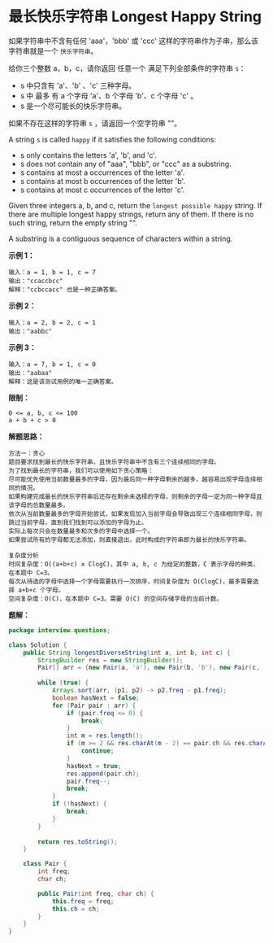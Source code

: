 # 最长快乐字符串 Longest Happy String

如果字符串中不含有任何 'aaa'，'bbb' 或 'ccc' 这样的字符串作为子串，那么该字符串就是一个 `快乐字符串`。

给你三个整数 a，b，c，请你返回 任意一个 满足下列全部条件的字符串 `s`：

- s 中只含有 'a'、'b' 、'c' 三种字母。
- s 中 最多 有 a 个字母 'a'、b 个字母 'b'、c 个字母 'c' 。
- s 是一个尽可能长的快乐字符串。

如果不存在这样的字符串 `s` ，请返回一个空字符串 ""。

A string `s` is called `happy` if it satisfies the following conditions:

- s only contains the letters 'a', 'b', and 'c'.
- s does not contain any of "aaa", "bbb", or "ccc" as a substring.
- s contains at most a occurrences of the letter 'a'.
- s contains at most b occurrences of the letter 'b'.
- s contains at most c occurrences of the letter 'c'.

Given three integers a, b, and c, return the `longest possible happy` string. If there are multiple longest happy strings, return any of them. If there is no such string, return the empty string "".

A substring is a contiguous sequence of characters within a string.

**示例 1：**

```text
输入：a = 1, b = 1, c = 7
输出："ccaccbcc"
解释："ccbccacc" 也是一种正确答案。
```

**示例 2：**

```text
输入：a = 2, b = 2, c = 1
输出："aabbc"
```

**示例 3：**

```text
输入：a = 7, b = 1, c = 0
输出："aabaa"
解释：这是该测试用例的唯一正确答案。
```

**限制：**

```text
0 <= a, b, c <= 100
a + b + c > 0
```

**解题思路：**

```text
方法一：贪心
题目要求找到最长的快乐字符串，且快乐字符串中不含有三个连续相同的字母。
为了找到最长的字符串，我们可以使用如下贪心策略：
尽可能优先使用当前数量最多的字母，因为最后同一种字母剩余的越多，越容易出现字母连续相同的情况。
如果构建完成最长的快乐字符串后还存在剩余未选择的字母，则剩余的字母一定为同一种字母且该字母的总数量最多。
依次从当前数量最多的字母开始尝试，如果发现加入当前字母会导致出现三个连续相同字母，则跳过当前字母，直到我们找到可以添加的字母为止。
实际上每次只会在数量最多和次多的字母中选择一个。
如果尝试所有的字母都无法添加，则直接退出，此时构成的字符串即为最长的快乐字符串。

复杂度分析
时间复杂度：O((a+b+c) x ClogC)，其中 a, b, c 为给定的整数，C 表示字母的种类，在本题中 C=3。
每次从待选的字母中选择一个字母需要执行一次排序，时间复杂度为 O(ClogC)，最多需要选择 a+b+c 个字母。
空间复杂度：O(C)，在本题中 C=3。需要 O(C) 的空间存储字母的当前计数。

```

**题解：**

```java
package interview.questions;

class Solution {
    public String longestDiverseString(int a, int b, int c) {
        StringBuilder res = new StringBuilder();
        Pair[] arr = {new Pair(a, 'a'), new Pair(b, 'b'), new Pair(c, 'c')};
        
        while (true) {
            Arrays.sort(arr, (p1, p2) -> p2.freq - p1.freq);
            boolean hasNext = false;
            for (Pair pair : arr) {
                if (pair.freq <= 0) {
                    break;
                }
                int m = res.length();
                if (m >= 2 && res.charAt(m - 2) == pair.ch && res.charAt(m - 1) == pair.ch) {
                    continue;
                }
                hasNext = true;
                res.append(pair.ch);
                pair.freq--;
                break;
            }
            if (!hasNext) {
                break;
            }
        }
      
        return res.toString();
    }

    class Pair {
        int freq;
        char ch;

        public Pair(int freq, char ch) {
            this.freq = freq;
            this.ch = ch;
        }
    }
}

```
